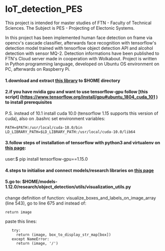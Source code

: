 # IoT_detection_PES

This project is intended for master studies of FTN - Faculty of Technical Sciences. The Subject is PES - Projecting of Electonic Systems. 

In this project has been implemented human face detection on frame via opencv's cascade classifier, afterwards face recognition with tensorflow's detection model trained with tensorflow object detection API and alcohol detection with sensor MQ-2. Detection informations have been published to FTN's Cloud server made in cooperation with Wolkabout. Project is written in Python programming language, developed on Ubuntu OS environment on PC, afterwards on Raspberry Pi.

#### 1.download and extract [this library](https://github.com/tensorflow/models/releases/tag/v1.12.0) to $HOME directory  

#### 2.if you have nvidia gpu and want to use tensorflow-gpu follow [this script] (https://www.tensorflow.org/install/gpu#ubuntu_1804_cuda_101 ) to install prerequisites
P.S. instead of 10.1 install cuda 10.0 (tensorflow 1.15 supports this version of cuda), also on .bashrc set environment variables:
```
PATH=$PATH:/usr/local/cuda-10.0/bin
LD_LIBRARY_PATH=$LD_LIBRARY_PATH:/usr/local/cuda-10.0/lib64
```
#### 3.follow steps of installation of tensorflow with python3 and virtualenv on [this page](https://www.tensorflow.org/install/pip):
user:$ pip install tensorflow-gpu==1.15.0 

#### 4.steps to initialise and connect models/research libraries on [this page](https://github.com/tensorflow/models/blob/master/research/object_detection/g3doc/installation.md)

#### 5.go to: $HOME/models-1.12.0/research/object_detection/utils/visualization_utils.py
change definition of function: visualize_boxes_and_labels_on_image_array (line 543), go to line 675 and instead of:
```
return image
```
paste this lines:
```
   try:  
     return (image, box_to_display_str_map[box])
   except NameError:
     return (image, '/')
```
